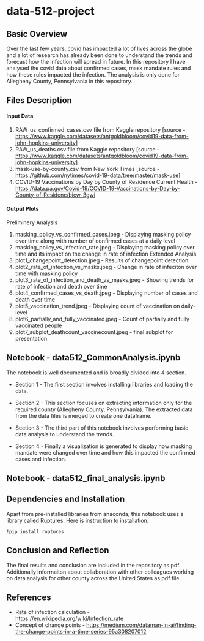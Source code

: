 # data-512-project

## Basic Overview
Over the last few years, covid has impacted a lot of lives across the globe and a lot of research has already been done to understand the trends and forecast how the infection will spread in future. In this repository I have analysed the covid data about confirmed cases, mask mandate rules and how these rules impacted the infection. The analysis is only done for Allegheny County,	Pennsylvania in this repository.

## Files Description

#### Input Data
1) RAW_us_confirmed_cases.csv file from Kaggle repository [source - https://www.kaggle.com/datasets/antgoldbloom/covid19-data-from-john-hopkins-university]
2) RAW_us_deaths.csv file from Kaggle repository [source - https://www.kaggle.com/datasets/antgoldbloom/covid19-data-from-john-hopkins-university]
3) mask-use-by-county.csv from New York Times [source - https://github.com/nytimes/covid-19-data/tree/master/mask-use]
4) COVID-19 Vaccinations by Day by County of Residence Current Health - https://data.pa.gov/Covid-19/COVID-19-Vaccinations-by-Day-by-County-of-Residenc/bicw-3gwi


#### Output Plots
Preliminery Analysis
1) masking_policy_vs_confirmed_cases.jpeg - Displaying masking policy over time along with number of confirmed cases at a daily level
2) masking_policy_vs_infection_rate.jpeg - Displaying masking policy over time and its impact on the change in rate of infection
Extended Analysis
1) plot1_changepoint_detection.jpeg - Results of changepoint detection
2) plot2_rate_of_infection_vs_masks.jpeg - Change in rate of infeciton over time with masking policy
3) plot3_rate_of_infection_and_death_vs_masks.jpeg - Showing trends for rate of infection and death over time
4) plot4_confirmed_cases_vs_death.jpeg - Displaying number of cases and death over time
5) plot5_vaccination_trend.jpeg - Displaying count of vaccination on daily-level
6) plot6_partially_and_fully_vaccinated.jpeg - Count of partially and fully vaccinated people
7) plot7_subplot_deathcount_vaccinecount.jpeg - final subplot for presentation


## Notebook - data512_CommonAnalysis.ipynb
The notebook is well documented  and is broadly divided into 4 section. 
* Section 1 - The first section involves installing libraries and loading the data.

* Section 2 - This section focuses on extracting information only for the required county (Allegheny County,	Pennsylvania). The extracted data from the data files is merged to create one dataframe. 

 * Section 3 - The third part of this notebook involves performing basic data analysis to understand the trends.
 
 * Section 4 - Finally a visualization is generated to display how masking mandate were changed over time and how this impacted the confirmed cases and infection. 

## Notebook - data512_final_analysis.ipynb


## Dependencies and Installation
Apart from pre-installed libraries from anaconda, this notebook uses a library called Ruptures. Here is instruction to installation.
 
 
 <code>!pip install ruptures</code>
 
 
## Conclusion and Reflection
The final results and conclusion are included in the repository as pdf. Additionally informaiton about collaboration with other colleagues working on data analysis for other county across the United States as pdf file.

## References
- Rate of infection calculation - https://en.wikipedia.org/wiki/Infection_rate
- Concept of change points - https://medium.com/dataman-in-ai/finding-the-change-points-in-a-time-series-95a308207012
